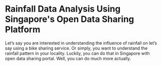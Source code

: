 # Rainfall Data Analysis Using Singapore's Open Data Sharing Platform
Let’s say you are interested in understanding the influence of rainfall on let’s say using a bike sharing service. Or simply, you want to understand the rainfall pattern in your locality.  Luckily, you can do that in Singapore with open data sharing portal. Well, you can do much more actually.
